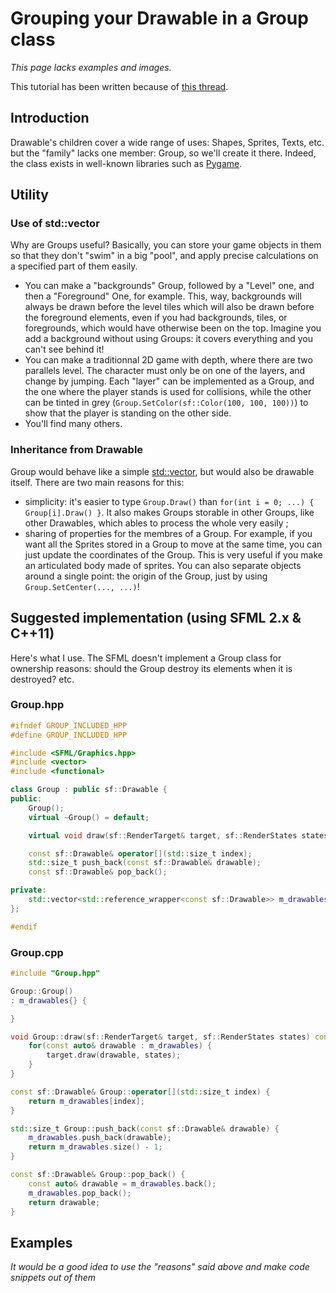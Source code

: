 # Grouping your Drawable in a Group class

_This page lacks examples and images._

This tutorial has been written because of [this thread](http://fr.sfml-dev.org/forums/index.php?topic=7719.new#new).

## Introduction

Drawable's children cover a wide range of uses: Shapes, Sprites, Texts, etc. but the "family" lacks one member: Group, so we'll create it there. Indeed, the class exists in well-known libraries such as [Pygame](http://www.pygame.org/news.html).

## Utility

### Use of std::vector

Why are Groups useful? Basically, you can store your game objects in them so that they don't "swim" in a big "pool", and apply precise calculations on a specified part of them easily.
* You can make a "backgrounds" Group, followed by a "Level" one, and then a "Foreground" One, for example. This, way, backgrounds will always be drawn before the level tiles which will also be drawn before the foreground elements, even if you had backgrounds, tiles, or foregrounds, which would have otherwise been on the top. Imagine you add a background without using Groups: it covers everything and you can't see behind it!
* You can make a traditionnal 2D game with depth, where there are two parallels level. The character must only be on one of the layers, and change by jumping. Each "layer" can be implemented as a Group, and the one where the player stands is used for collisions, while the other can be tinted in grey (`Group.SetColor(sf::Color(100, 100, 100))`) to show that the player is standing on the other side.
* You'll find many others.

### Inheritance from Drawable

Group would behave like a simple [std::vector](http://en.cppreference.com/w/cpp/container/vector), but would also be drawable itself. There are two main reasons for this:
* simplicity: it's easier to type `Group.Draw()` than `for(int i = 0; ...) { Group[i].Draw() }`. It also makes Groups storable in other Groups, like other Drawables, which ables to process the whole very easily ;
* sharing of properties for the membres of a Group. For example, if you want all the Sprites stored in a Group to move at the same time, you can just update the coordinates of the Group. This is very useful if you make an articulated body made of sprites. You can also separate objects around a single point: the origin of the Group, just by using `Group.SetCenter(..., ...)`!

## Suggested implementation (using SFML 2.x & C++11)

Here's what I use. The SFML doesn't implement a Group class for ownership reasons: should the Group destroy its elements when it is destroyed? etc.

### Group.hpp
```cpp
#ifndef GROUP_INCLUDED_HPP
#define GROUP_INCLUDED_HPP

#include <SFML/Graphics.hpp>
#include <vector>
#include <functional>

class Group : public sf::Drawable {
public:
    Group();
    virtual ~Group() = default;

    virtual void draw(sf::RenderTarget& target, sf::RenderStates states) const;

    const sf::Drawable& operator[](std::size_t index);
    std::size_t push_back(const sf::Drawable& drawable);
    const sf::Drawable& pop_back();

private:
    std::vector<std::reference_wrapper<const sf::Drawable>> m_drawables;
};

#endif
```

### Group.cpp
```cpp
#include "Group.hpp"

Group::Group()
: m_drawables{} {

}

void Group::draw(sf::RenderTarget& target, sf::RenderStates states) const {
    for(const auto& drawable : m_drawables) {
        target.draw(drawable, states);
    }
}

const sf::Drawable& Group::operator[](std::size_t index) {
    return m_drawables[index];
}

std::size_t Group::push_back(const sf::Drawable& drawable) {
    m_drawables.push_back(drawable);
    return m_drawables.size() - 1;
}

const sf::Drawable& Group::pop_back() {
    const auto& drawable = m_drawables.back();
    m_drawables.pop_back();
    return drawable;
}
```

## Examples

_It would be a good idea to use the "reasons" said above and make code snippets out of them_